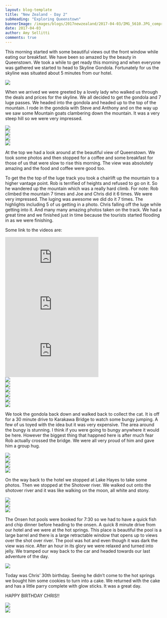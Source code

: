 ```yaml
---
layout: blog-template
title: "New Zealand - Day 2"
subHeading: "Exploring Queenstown"
bannerImage: /images/blogs/2017newzealand/2017-04-03/IMG_5610.JPG_compressed.JPEG
date: 2017-04-03
author: Amy Sellitti
comments: true
---
```


This morning started with some beautiful views out the front window while eating our breakfast. We have been so amazed by the beauty in Queenstown. We took a while to get ready this morning and when everyone was gathered we started to head to Skyline Gondola. Fortunately for us the skyline was situated about 5 minutes from our hotel.

<div class="center-image"><img src="/images/blogs/2017newzealand/2017-04-03/IMG_5589.JPG_compressed.JPEG" /></div>

When we arrived we were greeted by a lovely lady who walked us through the deals and prices for the skyline. We all decided to get the gondola and 7 luge passes. We headed into the gondola and headed up to the top of the mountain. I rode in the gondola with Steve and Anthony and on the way up we saw some Mountain goats clambering down the mountain. It was a very steep hill so we were very impressed.

<div class="center-image"><img src="/images/blogs/2017newzealand/2017-04-03/IMG_5591.JPG_compressed.JPEG" /></div>
<div class="center-image"><img src="/images/blogs/2017newzealand/2017-04-03/IMG_5596.JPG_compressed.JPEG" /></div>
<div class="center-image"><img src="/images/blogs/2017newzealand/2017-04-03/IMG_5598.JPG_compressed.JPEG" /></div>
<div class="center-image"><img src="/images/blogs/2017newzealand/2017-04-03/DSC_7713.JPG_compressed.JPEG" /></div>

At the top we had a look around at the beautiful view of Queenstown. We took some photos and then stopped for a coffee and some breakfast for those of us that were slow to rise this morning. The view was absolutely amazing and the food and coffee were good too.

To get the the top of the luge track you took a chairlift up the mountain to a higher vantage point. Rob is terrified of heights and refused to go on it. So he wandered up the mountain which was a really hard climb. For note: Rob climbed the mountain 7 times and Joe and Chris did it 6 times. We were very impressed. The luging was awesome we did do it 7 times. The highlights including 5 of us getting in a photo. Chris falling off the luge while getting into it. And many many amazing photos taken on the track. We had a great time and we finished just in time because the tourists started flooding in as we were finishing.

Some link to the videos are:

<div class="center-video"><iframe src="https://www.youtube.com/embed/uS4tQx-cEV4" frameborder="0" allowfullscreen></iframe></div>
<div class="center-video"><iframe src="https://www.youtube.com/embed/Cis9sW_f00s" frameborder="0" allowfullscreen></iframe></div>
<div class="center-video"><iframe src="https://www.youtube.com/embed/Gc4WzS0OEYA" frameborder="0" allowfullscreen></iframe></div>
<div class="center-image"><img src="/images/blogs/2017newzealand/2017-04-03/20170403_105125.jpg_compressed.JPEG" /></div>
<div class="center-image"><img src="/images/blogs/2017newzealand/2017-04-03/IMG_5602.JPG_compressed.JPEG" /></div>
<div class="center-image"><img src="/images/blogs/2017newzealand/2017-04-03/IMG_5604.JPG_compressed.JPEG" /></div>
<div class="center-image"><img src="/images/blogs/2017newzealand/2017-04-03/IMG_5608.JPG_compressed.JPEG" /></div>
<div class="center-image"><img src="/images/blogs/2017newzealand/2017-04-03/IMG_5610.JPG_compressed.JPEG" /></div>
<div class="center-image"><img src="/images/blogs/2017newzealand/2017-04-03/IMG_5613.JPG_compressed.JPEG" /></div>

We took the gondola back down and walked back to collect the cat. It is off for a 30 minute drive to Karakawa Bridge to watch some bungy jumping. A few of us toyed with the idea but it was very expensive. The area around the bungy is stunning. I think if you were going to bungy anywhere it would be here. However the biggest thing that happned here is after much fear Rob actually crossed the bridge. We were all very proud of him and gave him a group hug.

<div class="center-image"><img src="/images/blogs/2017newzealand/2017-04-03/DSC07842.JPG_compressed.JPEG" /></div>
<div class="center-image"><img src="/images/blogs/2017newzealand/2017-04-03/IMG_5617.JPG_compressed.JPEG" /></div>
<div class="center-image"><img src="/images/blogs/2017newzealand/2017-04-03/IMG_5632.JPG_compressed.JPEG" /></div>
<div class="center-image"><img src="/images/blogs/2017newzealand/2017-04-03/IMG_5659.JPG_compressed.JPEG" /></div>

On the way back to the hotel we stopped at Lake Hayes to take some photos. Then we stopped at the Shotover river. We walked out onto the shotover river and it was like walking on the moon, all white and stony.

<div class="center-image"><img src="/images/blogs/2017newzealand/2017-04-03/IMG_5681.JPG_compressed.JPEG" /></div>
<div class="center-image"><img src="/images/blogs/2017newzealand/2017-04-03/IMG_5687.JPG_compressed.JPEG" /></div>
<div class="center-image"><img src="/images/blogs/2017newzealand/2017-04-03/IMG_5697.JPG_compressed.JPEG" /></div>

The Onsen hot pools were booked for 7:30 so we had to have a quick fish and chip dinner before heading to the onsen. A quick 8 minute drive from our hotel and we were at the hot springs. This place is beautiful the pool is a large barrel and there is a large retractable window that opens up to views over the shot over river. The pool was hot and even though it was dark the view was nice. After an hour in its glory we were relaxed and turned into jelly. We tramped our way back to the car and headed towards our last adventure of the day.

<div class="center-image"><img src="/images/blogs/2017newzealand/2017-04-03/11.1491250715.hot-pool.jpg_compressed.JPEG" /></div>

Today was Chris’ 30th birthday. Seeing he didn’t come to the hot springs we bought him some cookies to turn into a cake. We returned with the cake and has a little parry complete with glow sticks. It was a great day.

HAPPY BIRTHDAY CHRIS!!

<div class="center-image"><img src="/images/blogs/2017newzealand/2017-04-03/IMG_5712.JPG_compressed.JPEG" /></div>
<div class="center-image"><img src="/images/blogs/2017newzealand/2017-04-03/IMG_5714.JPG_compressed.JPEG" /></div>
